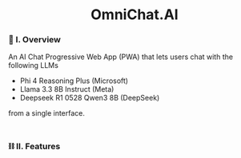 <div align="center">
  <h1>OmniChat.AI</h1>
</div>

### 🧐 I. Overview

An AI Chat Progressive Web App (PWA) that lets users chat with the following LLMs
- Phi 4 Reasoning Plus (Microsoft)
- Llama 3.3 8B Instruct (Meta)
- Deepseek R1 0528 Qwen3 8B (DeepSeek)

from a single interface.
<br><br>
##

### ⛓️ II. Features
